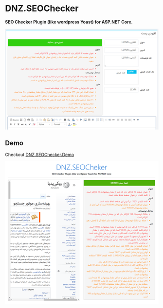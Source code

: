 # DNZ.SEOChecker

**SEO Checker Plugin (like wordpress Yoast) for ASP.NET Core.**

![Demo](Demo.png)

## Demo

Checkout [DNZ.SEOChecker.Demo](https://github.com/mjebrahimi/DNZ.SEOChecker/tree/master/demo/DNZ.SEOChecker.Demo)

![Demo2](Demo2.png)
